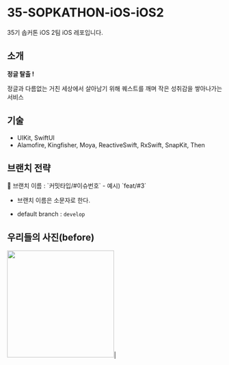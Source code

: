 # 35-SOPKATHON-iOS-iOS2
35기 솝커톤 iOS 2팀 iOS 레포입니다.

## 소개
**정글 탈출 !**

정글과 다름없는 거친 세상에서 살아남기 위해 퀘스트를 깨며 작은 성취감을 쌓아나가는 서비스

## 기술
* UIKit, SwiftUI
* Alamofire, Kingfisher, Moya, ReactiveSwift, RxSwift, SnapKit, Then

## 브랜치 전략
<aside>
🌵 브랜치 이름 : `커밋타입/#이슈번호` - 예시) `feat/#3`
</aside>

- 브랜치 이름은 소문자로 한다.

- default branch : `develop`

## 우리들의 사진(before)
<img src = "https://github.com/user-attachments/assets/639cc2f5-b854-4fdd-9ab7-5c97fc75f92c" width ="250">|
